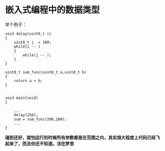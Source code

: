 # 嵌入式编程中的数据类型

举个例子：
```
void delay(uint8_t i)
{ 
	uint8_t j  = 100;
    while(i -- )
    {
        while(j -- );
    }
}
 
uint8_t sum_func(uint8_t a,uint8_t b)
{
    return a + b;
}


void main(void)
{
	
    ...
    delay(256);
    sum = sum_func(200,200);
    ...
}

```

**碰到还好，就怕运行的时候所有参数都是在范围之内，其实很大程度上代码已经飞起来了，而且你还不知道。活在梦里**
